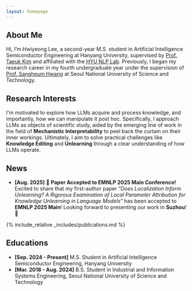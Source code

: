 ```yaml
---
layout: homepage
---
```


## About Me

Hi, I’m Hwiyeong Lee, a second-year M.S. student in Artificial Intelligence Semiconductor Engineering at Hanyang University, supervised by [Prof. Taeuk Kim](http://galsang.github.io) and affiliated with the [HYU NLP Lab](https://sites.google.com/view/hyu-nlp/home).
Previously, I began my research career in my fourth undergraduate year under the supervision of [Prof. Sangheum Hwang](https://sites.google.com/ds.seoultech.ac.kr/daintlab/members/director?authuser=0) at Seoul National University of Science and Technology.

## Research Interests

I'm motivated to explore how LLMs acquire and process knowledge, and importantly, how we can manipulate it post hoc. Specifically, I approach LLMs as objects of scientific study, aided by the emerging line of work in the field of **Mechanistic Interpretability** to peel back the curtain on their inner workings. Ultimately, I aim to solve practical challenges like **Knowledge Editing** and **Unlearning** through a clear understanding of how LLMs operate.

## News

- **[Aug. 2025]** 🎉 **Paper Accepted to EMNLP 2025 Main Conference!**  
  Excited to share that my first-author paper *"Does Localization Inform Unlearning? A Rigorous Examination of Local Parameter Attribution for Knowledge Unlearning in Language Models"* has been accepted to **EMNLP 2025 Main**! Looking forward to presenting our work in **Suzhou**! 🚀

<!-- - **[Feb. 2020]** Our paper about incremental learning is accepted to CVPR 2020.
- **[Feb. 2020]** We will host the ACM Multimedia Asia 2020 conference in Singapore!
- **[Sept. 2019]** Our paper about few-shot learning is accepted to NeurIPS 2019.
- **[Mar. 2019]** Our paper about few-shot learning is accepted to CVPR 2019. -->

{% include_relative _includes/publications.md %}

<!-- {% include_relative _includes/services.md %} -->

## Educations
- **[Sep. 2024 - Present]** M.S. Student in Artificial Intelligence Semiconductor Engineering, Hanyang University
- **[Mar. 2018 - Aug. 2024]** B.S. Student in Industrial and Information Systems Engineering, Seoul National University of Science and Technology